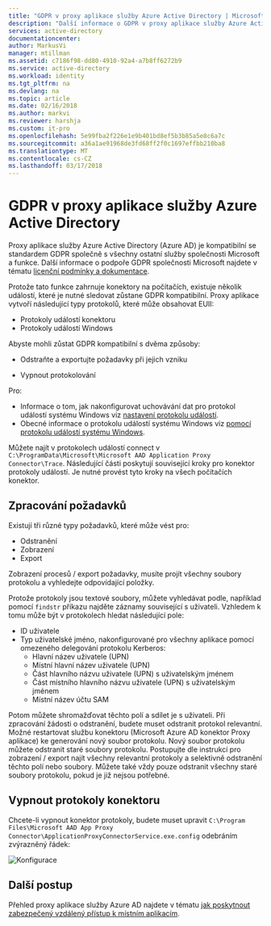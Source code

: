 ```yaml
---
title: "GDPR v proxy aplikace služby Azure Active Directory | Microsoft Docs"
description: "Další informace o GDPR v proxy aplikace služby Azure Active Directory."
services: active-directory
documentationcenter: 
author: MarkusVi
manager: mtillman
ms.assetid: c7186f98-dd80-4910-92a4-a7b8ff6272b9
ms.service: active-directory
ms.workload: identity
ms.tgt_pltfrm: na
ms.devlang: na
ms.topic: article
ms.date: 02/16/2018
ms.author: markvi
ms.reviewer: harshja
ms.custom: it-pro
ms.openlocfilehash: 5e99fba2f226e1e9b401bd8ef5b3b85a5e8c6a7c
ms.sourcegitcommit: a36a1ae91968de3fd68ff2f0c1697effbb210ba8
ms.translationtype: MT
ms.contentlocale: cs-CZ
ms.lasthandoff: 03/17/2018
---
```

# <a name="gdpr-in-the-azure-active-directory-application-proxy"></a>GDPR v proxy aplikace služby Azure Active Directory  

Proxy aplikace služby Azure Active Directory (Azure AD) je kompatibilní se standardem GDPR společně s všechny ostatní služby společnosti Microsoft a funkce. Další informace o podpoře GDPR společnosti Microsoft najdete v tématu [licenční podmínky a dokumentace](http://www.microsoftvolumelicensing.com/DocumentSearch.aspx?Mode=3&DocumentTypeId=31).

Protože tato funkce zahrnuje konektory na počítačích, existuje několik událostí, které je nutné sledovat zůstane GDPR kompatibilní. Proxy aplikace vytvoří následující typy protokolů, které může obsahovat EUII:

- Protokoly událostí konektoru
- Protokoly událostí Windows

Abyste mohli zůstat GDPR kompatibilní s dvěma způsoby:

- Odstraňte a exportujte požadavky při jejich vzniku

- Vypnout protokolování

Pro:

- Informace o tom, jak nakonfigurovat uchovávání dat pro protokol událostí systému Windows viz [nastavení protokolu událostí](https://technet.microsoft.com/library/cc952132.aspx). 
- Obecné informace o protokolu událostí systému Windows viz [pomocí protokolu událostí systému Windows](https://msdn.microsoft.com/library/windows/desktop/aa385772.aspx).


Můžete najít v protokolech událostí connect v `C:\ProgramData\Microsoft\Microsoft AAD Application Proxy Connector\Trace`. Následující části poskytují související kroky pro konektor protokoly událostí. Je nutné provést tyto kroky na všech počítačích konektor.
 

## <a name="processing-requests"></a>Zpracování požadavků

Existují tři různé typy požadavků, které může vést pro: 

- Odstranění
- Zobrazení
- Export
 
Zobrazení procesů / export požadavky, musíte projít všechny soubory protokolu a vyhledejte odpovídající položky. 

Protože protokoly jsou textové soubory, můžete vyhledávat podle, například pomocí `findstr` příkazu najděte záznamy související s uživateli. Vzhledem k tomu může být v protokolech hledat následující pole: 

- ID uživatele
- Typ uživatelské jméno, nakonfigurované pro všechny aplikace pomocí omezeného delegování protokolu Kerberos:
    - Hlavní název uživatele (UPN)
    - Místní hlavní název uživatele (UPN)
    - Část hlavního názvu uživatele (UPN) s uživatelským jménem
    - Část místního hlavního názvu uživatele (UPN) s uživatelským jménem
    - Místní název účtu SAM 

 
Potom můžete shromažďovat těchto polí a sdílet je s uživateli.
Při zpracování žádosti o odstranění, budete muset odstranit protokol relevantní. Možné restartovat službu konektoru (Microsoft Azure AD konektor Proxy aplikace) ke generování nový soubor protokolu. Nový soubor protokolu můžete odstranit staré soubory protokolu. Postupujte dle instrukcí pro zobrazení / export najít všechny relevantní protokoly a selektivně odstranění těchto polí nebo soubory. Můžete také vždy pouze odstranit všechny staré soubory protokolu, pokud je již nejsou potřebné.


## <a name="turn-off-connector-logs"></a>Vypnout protokoly konektoru

Chcete-li vypnout konektor protokoly, budete muset upravit `C:\Program Files\Microsoft AAD App Proxy Connector\ApplicationProxyConnectorService.exe.config` odebráním zvýrazněný řádek: 


![Konfigurace](./media/active-directory-application-proxy-gdpr/01.png)


## <a name="next-steps"></a>Další postup

Přehled proxy aplikace služby Azure AD najdete v tématu [jak poskytnout zabezpečený vzdálený přístup k místním aplikacím](active-directory-application-proxy-get-started.md).

